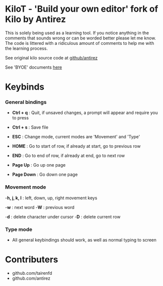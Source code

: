 KiloT - 'Build your own editor' fork of Kilo by Antirez
====================================

This is solely being used as a learning tool. If you notice anything 
in the comments that sounds wrong or can be worded better please let me know. 
The code is littered with a ridiculous amount of comments to help me with the
learning process.

See original kilo source code at [github/antirez](https://github.com/antirez/kilo "Kilo Text Editor")

See 'BYOE' documents [here](https://viewsourcecode.org/snaptoken/kilo/02.enteringRawMode.html "Build Your Own Editor")


# Keybinds

### General bindings

- **Ctrl + q** : Quit, if unsaved changes, a prompt will appear and require you to press <ENTER> 

- **Ctrl + s** : Save file

- **ESC** : Change mode, current modes are 'Movement' and 'Type'

- **HOME** : Go to start of row, if already at start, go to previous row
- **END** : Go to end of row, if already at end, go to next row

- **Page Up** : Go up one page
- **Page Down** : Go down one page

### Movement mode

-**h, j, k, l** : left, down, up, right movement keys

-**w** : next word
-**W** : previous word

-**d** : delete character under cursor
-**D** : delete current row

### Type mode

- All general keybindings should work, as well as normal typing to screen

Contributers
=============

- github.com/tairenfd
- github.com/antirez

